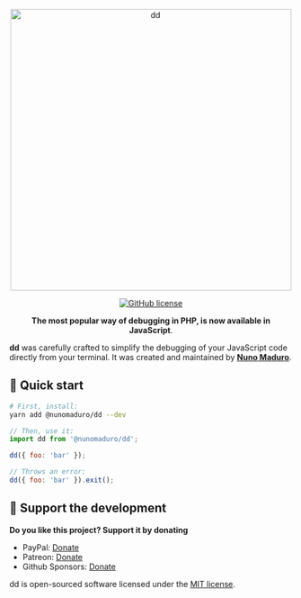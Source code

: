 <p align="center">
  <img src="https://raw.githubusercontent.com/nunomaduro/dd/master/art/preview.png" width="500" alt="dd"></img>
</p>
<p align="center">
    <a href="https://github.com/nunomaduro/dd/blob/master/README.md"><img src="https://img.shields.io/npm/l/@nunomaduro/dd?style=flat-square" alt="GitHub license" /></a>
    <p align="center">
    <strong>The most popular way of debugging in PHP, is now available in JavaScript</a></strong>.
  </p>
</p>

**dd** was carefully crafted to simplify the debugging of your JavaScript code directly from your terminal.
It was created and maintained by **[Nuno Maduro](https://github.com/nunomaduro)**.

## 🚀 Quick start

```sh
# First, install:
yarn add @nunomaduro/dd --dev
```

```js
// Then, use it:
import dd from '@nunomaduro/dd';

dd({ foo: 'bar' });

// Throws an error:
dd({ foo: 'bar' }).exit();
```

## 💖 Support the development
**Do you like this project? Support it by donating**

- PayPal: [Donate](https://www.paypal.com/cgi-bin/webscr?cmd=_s-xclick&hosted_button_id=66BYDWAT92N6L)
- Patreon: [Donate](https://www.patreon.com/nunomaduro)
- Github Sponsors: [Donate](https://github.com/sponsors/nunomaduro)

dd is open-sourced software licensed under the [MIT license](LICENSE.md).
